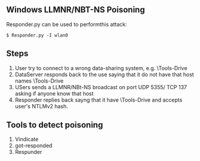 ## Windows LLMNR/NBT-NS Poisoning 

Responder.py can be used to performthis attack:

```console
$ Responder.py -I wlan0
```

## Steps

1. User try to connect to a wrong  data-sharing system, e.g. \\Tools-Drive
2. DataServer responds back to the use saying that it do not have that host names \\Tools-Drive
3. USers sends a LLMNR/NBt-NS broadcast on port UDP 5355/ TCP 137 asking if anyone know that host
4. Responder replies back sayng that it have \\Tools-Drive and accepts user's NTLMv2 hash.

## Tools to detect poisoning
1. Vindicate
2. got-responded
3. Respunder